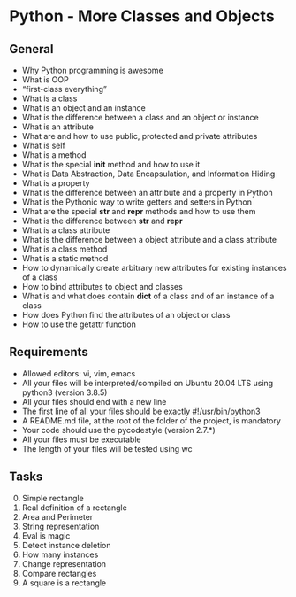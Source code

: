 # Python - More Classes and Objects

## General

- Why Python programming is awesome
- What is OOP
- “first-class everything”
- What is a class
- What is an object and an instance
- What is the difference between a class and an object or instance
- What is an attribute
- What are and how to use public, protected and private attributes
- What is self
- What is a method
- What is the special __init__ method and how to use it
- What is Data Abstraction, Data Encapsulation, and Information Hiding
- What is a property
- What is the difference between an attribute and a property in Python
- What is the Pythonic way to write getters and setters in Python
- What are the special __str__ and __repr__ methods and how to use them
- What is the difference between __str__ and __repr__
- What is a class attribute
- What is the difference between a object attribute and a class attribute
- What is a class method
- What is a static method
- How to dynamically create arbitrary new attributes for existing instances of a class
- How to bind attributes to object and classes
- What is and what does contain __dict__ of a class and of an instance of a class
- How does Python find the attributes of an object or class
- How to use the getattr function

## Requirements

- Allowed editors: vi, vim, emacs
- All your files will be interpreted/compiled on Ubuntu 20.04 LTS using python3 (version 3.8.5)
- All your files should end with a new line
- The first line of all your files should be exactly #!/usr/bin/python3
- A README.md file, at the root of the folder of the project, is mandatory
- Your code should use the pycodestyle (version 2.7.*)
- All your files must be executable
- The length of your files will be tested using wc

## Tasks

0. Simple rectangle
1. Real definition of a rectangle
2. Area and Perimeter
3. String representation
4. Eval is magic
5. Detect instance deletion
6. How many instances
7. Change representation
8. Compare rectangles
9. A square is a rectangle